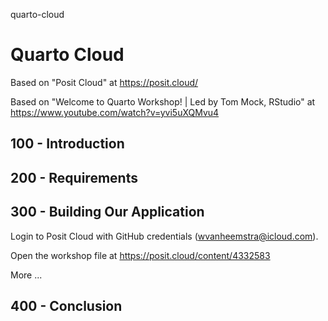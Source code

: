 quarto-cloud
# Quarto Cloud

Based on "Posit Cloud" at https://posit.cloud/

Based on "Welcome to Quarto Workshop! | Led by Tom Mock, RStudio" at https://www.youtube.com/watch?v=yvi5uXQMvu4

## 100 - Introduction

## 200 - Requirements

## 300 - Building Our Application

Login to Posit Cloud with GitHub credentials (wvanheemstra@icloud.com).

Open the workshop file at https://posit.cloud/content/4332583

More ...

## 400 - Conclusion
